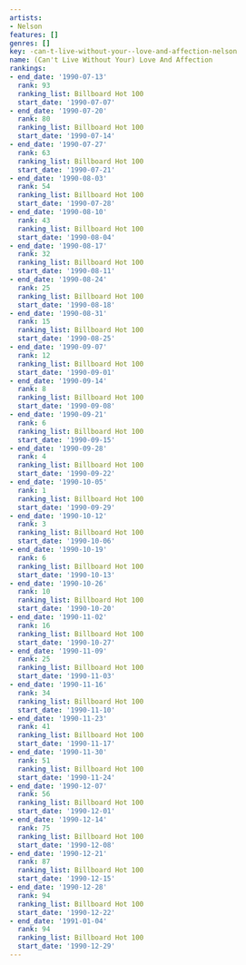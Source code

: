 ```yaml
---
artists:
- Nelson
features: []
genres: []
key: -can-t-live-without-your--love-and-affection-nelson
name: (Can't Live Without Your) Love And Affection
rankings:
- end_date: '1990-07-13'
  rank: 93
  ranking_list: Billboard Hot 100
  start_date: '1990-07-07'
- end_date: '1990-07-20'
  rank: 80
  ranking_list: Billboard Hot 100
  start_date: '1990-07-14'
- end_date: '1990-07-27'
  rank: 63
  ranking_list: Billboard Hot 100
  start_date: '1990-07-21'
- end_date: '1990-08-03'
  rank: 54
  ranking_list: Billboard Hot 100
  start_date: '1990-07-28'
- end_date: '1990-08-10'
  rank: 43
  ranking_list: Billboard Hot 100
  start_date: '1990-08-04'
- end_date: '1990-08-17'
  rank: 32
  ranking_list: Billboard Hot 100
  start_date: '1990-08-11'
- end_date: '1990-08-24'
  rank: 25
  ranking_list: Billboard Hot 100
  start_date: '1990-08-18'
- end_date: '1990-08-31'
  rank: 15
  ranking_list: Billboard Hot 100
  start_date: '1990-08-25'
- end_date: '1990-09-07'
  rank: 12
  ranking_list: Billboard Hot 100
  start_date: '1990-09-01'
- end_date: '1990-09-14'
  rank: 8
  ranking_list: Billboard Hot 100
  start_date: '1990-09-08'
- end_date: '1990-09-21'
  rank: 6
  ranking_list: Billboard Hot 100
  start_date: '1990-09-15'
- end_date: '1990-09-28'
  rank: 4
  ranking_list: Billboard Hot 100
  start_date: '1990-09-22'
- end_date: '1990-10-05'
  rank: 1
  ranking_list: Billboard Hot 100
  start_date: '1990-09-29'
- end_date: '1990-10-12'
  rank: 3
  ranking_list: Billboard Hot 100
  start_date: '1990-10-06'
- end_date: '1990-10-19'
  rank: 6
  ranking_list: Billboard Hot 100
  start_date: '1990-10-13'
- end_date: '1990-10-26'
  rank: 10
  ranking_list: Billboard Hot 100
  start_date: '1990-10-20'
- end_date: '1990-11-02'
  rank: 16
  ranking_list: Billboard Hot 100
  start_date: '1990-10-27'
- end_date: '1990-11-09'
  rank: 25
  ranking_list: Billboard Hot 100
  start_date: '1990-11-03'
- end_date: '1990-11-16'
  rank: 34
  ranking_list: Billboard Hot 100
  start_date: '1990-11-10'
- end_date: '1990-11-23'
  rank: 41
  ranking_list: Billboard Hot 100
  start_date: '1990-11-17'
- end_date: '1990-11-30'
  rank: 51
  ranking_list: Billboard Hot 100
  start_date: '1990-11-24'
- end_date: '1990-12-07'
  rank: 56
  ranking_list: Billboard Hot 100
  start_date: '1990-12-01'
- end_date: '1990-12-14'
  rank: 75
  ranking_list: Billboard Hot 100
  start_date: '1990-12-08'
- end_date: '1990-12-21'
  rank: 87
  ranking_list: Billboard Hot 100
  start_date: '1990-12-15'
- end_date: '1990-12-28'
  rank: 94
  ranking_list: Billboard Hot 100
  start_date: '1990-12-22'
- end_date: '1991-01-04'
  rank: 94
  ranking_list: Billboard Hot 100
  start_date: '1990-12-29'
---
```


